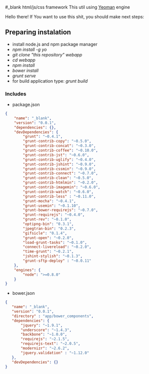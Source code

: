 #_blank html/js/css framework
This util using [Yeoman](http://yeoman.io/) engine

Hello there! If You want to use this shit, you should make next steps:

## Preparing instalation

 - install node.js and npm package manager
 - *npm install -g yo*
 - *git clone "this repository" webapp*
 - *cd webapp*
 - *npm install*
 - *bower install*
 - *grunt serve*
 - for build application type: *grunt build*

### Includes
 - package.json

```json
{
    "name": "_blank",
    "version": "0.0.1",
    "dependencies": {},
    "devDependencies": {
        "grunt": "~0.4.1",
        "grunt-contrib-copy": "~0.5.0",
        "grunt-contrib-concat": "~0.3.0",
        "grunt-contrib-coffee": "~0.10.0",
        "grunt-contrib-jst": "~0.6.0",
        "grunt-contrib-uglify": "~0.4.0",
        "grunt-contrib-jshint": "~0.9.0",
        "grunt-contrib-cssmin": "~0.9.0",
        "grunt-contrib-connect": "~0.7.0",
        "grunt-contrib-clean": "~0.5.0",
        "grunt-contrib-htmlmin": "~0.2.0",
        "grunt-contrib-imagemin": "~0.6.0",
        "grunt-contrib-watch": "~0.6.0",
        "grunt-contrib-less" : "~0.11.0",
        "grunt-mocha": "~0.4.1",
        "grunt-usemin": "~0.1.10",
        "grunt-bower-requirejs": "~0.7.0",
        "grunt-requirejs": "~0.4.0",
        "grunt-rev": "~0.1.0",
        "optipng-bin": "0.3.1",
        "jpegtran-bin": "0.2.3",
        "gifsicle": "0.1.4",
        "grunt-open": "~0.2.0",
        "load-grunt-tasks": "~0.1.0",
        "connect-livereload": "~0.2.0",
        "time-grunt": "~0.2.1",
        "jshint-stylish": "~0.1.3",
        "grunt-sftp-deploy" : "~0.0.11"
    },
    "engines": {
        "node": ">=0.8.0"
    }
}
```
 - bower.json

 ```json
 {
    "name": "_blank",
    "version": "0.0.1",
    "directory" : "app/bower_components",
    "dependencies": {
        "jquery": "~1.9.1",
        "underscore": "~1.4.3",
        "backbone": "~1.0.0",
        "requirejs": "~2.1.5",
        "requirejs-text": "~2.0.5",
        "modernizr": "~2.6.2",
        "jquery.validation" : "~1.12.0"
    },
    "devDependencies": {}
}
 ```

